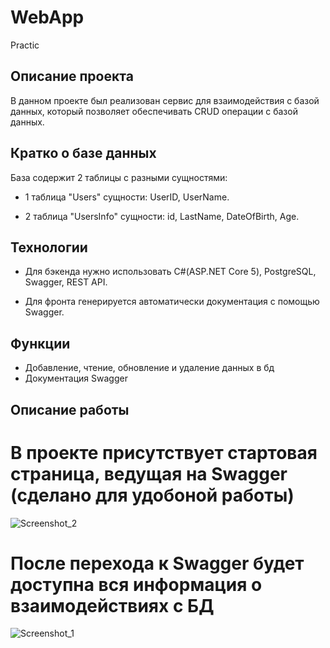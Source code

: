 # WebApp
Practic
## Описание проекта
В данном проекте был реализован сервис для взаимодействия с базой данных, который позволяет обеспечивать CRUD операции с базой данных.

## Кратко о базе данных 
База содержит 2 таблицы с разными сущностями:


- 1 таблица "Users" сущности: UserID, UserName.

- 2 таблица "UsersInfo" сущности:  id, LastName, DateOfBirth, Age.

## Технологии

- Для бэкенда нужно использовать С#(ASP.NET Core 5), PostgreSQL, Swagger, REST API.

- Для фронта генерируется автоматически документация с помощью Swagger.

## Функции

- Добавление, чтение, обновление и удаление данных в бд
- Документация Swagger


## Описание работы

# В проекте присутствует стартовая страница, ведущая на Swagger (сделано для удобоной работы)
![Screenshot_2](https://user-images.githubusercontent.com/63055406/173257402-0245f463-362d-4eb5-beff-f29bceec003d.png)

# После перехода к Swagger будет доступна вся информация о взаимодействиях с БД

![Screenshot_1](https://user-images.githubusercontent.com/63055406/173257344-ed1f2869-dbaa-45ed-8799-1160fb6cbe77.png)
